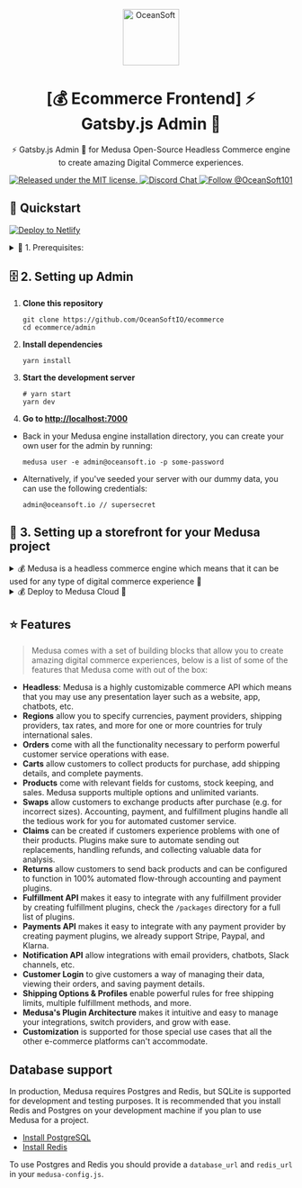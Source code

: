 <p align="center">
  <a href="https://ecommerce.oceansoft.io">
    <img alt="OceanSoft" src="https://academy.job4u.io/static/b5b477f8d3c818783b0ec3fb68a5e570/e64f1/logo.webp" width="100" />
  </a>
</p>
<h1 align="center">
  [💰 Ecommerce Frontend] ⚡ Gatsby.js Admin 💎
</h1>

<p align="center">
⚡ Gatsby.js Admin 💎 for Medusa Open-Source Headless Commerce engine to create amazing Digital Commerce experiences.
</p>

<p align="center">
  <a href="https://github.com/OceanSoftIO/ecommerce/blob/main/LICENSE">
    <img src="https://img.shields.io/badge/license-MIT-blue" alt="Released under the MIT license." />
  </a>
  <a href="https://discord.gg/KAS8GBjs">
    <img src="https://img.shields.io/badge/chat-on%20discord-7289DA.svg" alt="Discord Chat" />
  </a>
  <a href="https://twitter.com/intent/follow?screen_name=OceanSoft101">
    <img src="https://img.shields.io/twitter/follow/OceanSoft101.svg?label=Follow%20@OceanSoft101" alt="Follow @OceanSoft101" />
  </a>
</p>


## 🚀 Quickstart

[![Deploy to Netlify](https://www.netlify.com/img/deploy/button.svg)](https://app.netlify.com/start/deploy?repository=https://https://github.com/OceanSoftIO/ecommerce)

<details>
<summary>🚦 1. Prerequisites:</summary>
  
  * ✅ [eCommerce Backend](https://github.com/medusajs/medusa)

    ```
    echo "Install the Medusa CLI"
    yarn global add @medusajs/medusa

    medusa new backend
    # medusa new backend --seed

    cd backend
    # medusa develop
    yarn start

    echo "Testing APIs"
    curl localhost:9999/store/products | python -m json.tool

    ```

  * ✅ An [eCommerce Backend Docker](https://github.com/OceanSoftIO/ecommerce/blob/main/docker/) should be running locally on port 9999.

  > After these above steps and only a couple of minutes, you now have a complete commerce engine running locally. You may now explore [the documentation](https://docs.medusa-commerce.com/api) to learn how to interact with the Medusa API. You may also add [plugins](https://github.com/medusajs/medusa/tree/master/packages) to your eCommerce Store by specifying them in your `medusa-config.js` file.

</details>
    

## 🗄 2. Setting up Admin

1. **Clone this repository**
   ```
   git clone https://github.com/OceanSoftIO/ecommerce
   cd ecommerce/admin
   ```
2. **Install dependencies**
   ```
   yarn install
   ```
3. **Start the development server**
   ```
   # yarn start
   yarn dev
   ```
4. **Go to [http://localhost:7000](http://localhost:7000)**

* Back in your Medusa engine installation directory, you can create your own user for the admin by running:

    ```
    medusa user -e admin@oceansoft.io -p some-password
    ```
 
 * Alternatively, if you've seeded your server with our dummy data, you can use the following credentials:
 
    ```
    admin@oceansoft.io // supersecret
    ```

## 🛒 3. Setting up a storefront for your Medusa project

<details>
<summary>💰 Medusa is a headless commerce engine which means that it can be used for any type of digital commerce experience 💎</summary>
  
  * you may use it as the backend for an app, a voice application, social commerce experiences, or a traditional e-commerce website, you may even want to integrate Medusa into your own software to enable commerce functionality. All of these are use cases that Medusa supports - to learn more read the documentation or reach out.

  * To provide a quick way to get you started with a storefront install one of our traditional e-commerce starters:

    - [ ] [Gatsby Starter](https://github.com/medusajs/gatsby-starter-medusa)
      ```
      npm install -g gatsby-cli
      gatsby new my-medusa-storefront https://github.com/medusajs/gatsby-starter-medusa
      ```
    - [x] [Nextjs Starter](https://github.com/medusajs/nextjs-starter-medusa)
      ```
      npx create-next-app -e https://github.com/medusajs/nextjs-starter-medusa my-medusa-storefront
      ```
  
  * With your starter and your eCommerce Store running, you can open http://localhost:8000 in your browser and view the products in your store, build a cart, add shipping details and pay and complete an order.
  
</details>
  
<details>
<summary>💰 Deploy to Medusa Cloud 💎</summary>
  
  * With your project in local development, you can link your Medusa instance to Medusa Cloud - this will allow you to manage your store, view orders, and test out the amazing functionalities that you are building. Linking your project to Medusa Cloud requires that you have a Medusa Cloud account.

    1. **Authenticate your CLI with Medusa Cloud:**
       ```
       medusa login
       ```

    2. **Link project**
       ```
       medusa link --develop
       ```

  * You can now navigate to Orders in Medusa Cloud to view the orders in your local Medusa project, just like you would if your store was running in production.

</details>


## ⭐️ Features

> Medusa comes with a set of building blocks that allow you to create amazing digital commerce experiences, below is a list of some of the features that Medusa come with out of the box:

- **Headless**: Medusa is a highly customizable commerce API which means that you may use any presentation layer such as a website, app, chatbots, etc.
- **Regions** allow you to specify currencies, payment providers, shipping providers, tax rates, and more for one or more countries for truly international sales.
- **Orders** come with all the functionality necessary to perform powerful customer service operations with ease.
- **Carts** allow customers to collect products for purchase, add shipping details, and complete payments.
- **Products** come with relevant fields for customs, stock keeping, and sales. Medusa supports multiple options and unlimited variants.
- **Swaps** allow customers to exchange products after purchase (e.g. for incorrect sizes). Accounting, payment, and fulfillment plugins handle all the tedious work for you for automated customer service.
- **Claims** can be created if customers experience problems with one of their products. Plugins make sure to automate sending out replacements, handling refunds, and collecting valuable data for analysis.
- **Returns** allow customers to send back products and can be configured to function in 100% automated flow-through accounting and payment plugins.
- **Fulfillment API** makes it easy to integrate with any fulfillment provider by creating fulfillment plugins, check the `/packages` directory for a full list of plugins.
- **Payments API** makes it easy to integrate with any payment provider by creating payment plugins, we already support Stripe, Paypal, and Klarna.
- **Notification API** allow integrations with email providers, chatbots, Slack channels, etc. 
- **Customer Login** to give customers a way of managing their data, viewing their orders, and saving payment details. 
- **Shipping Options & Profiles** enable powerful rules for free shipping limits, multiple fulfillment methods, and more.
- **Medusa's Plugin Architecture** makes it intuitive and easy to manage your integrations, switch providers, and grow with ease.
- **Customization** is supported for those special use cases that all the other e-commerce platforms can't accommodate.

## Database support

In production, Medusa requires Postgres and Redis, but SQLite is supported for development and testing purposes. It is recommended that you install Redis and Postgres on your development machine if you plan to use Medusa for a project.

- [Install PostgreSQL](https://www.postgresql.org/download/)
- [Install Redis](https://redis.io/download)

To use Postgres and Redis you should provide a `database_url` and `redis_url` in your `medusa-config.js`.
